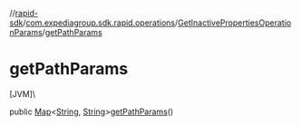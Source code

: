 //[rapid-sdk](../../../index.md)/[com.expediagroup.sdk.rapid.operations](../index.md)/[GetInactivePropertiesOperationParams](index.md)/[getPathParams](get-path-params.md)

# getPathParams

[JVM]\

public [Map](https://docs.oracle.com/javase/8/docs/api/java/util/Map.html)&lt;[String](https://docs.oracle.com/javase/8/docs/api/java/lang/String.html), [String](https://docs.oracle.com/javase/8/docs/api/java/lang/String.html)&gt;[getPathParams](get-path-params.md)()
